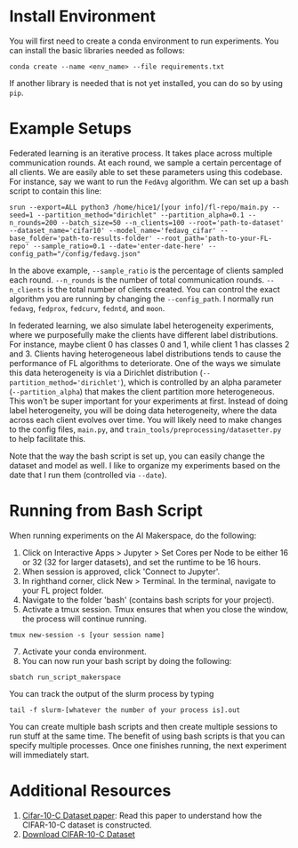# Install Environment
You will first need to create a conda environment to run experiments. You can install the basic libraries needed as follows:

```
conda create --name <env_name> --file requirements.txt
```

If another library is needed that is not yet installed, you can do so by using ```pip```.

# Example Setups
Federated learning is an iterative process. It takes place across multiple communication rounds. At each round, we sample a certain percentage of all clients.
We are easily able to set these parameters using this codebase.
For instance, say we want to run the ```FedAvg``` algorithm. We can set up a bash script to contain this line:

```
srun --export=ALL python3 /home/hice1/[your info]/fl-repo/main.py --seed=1 --partition_method="dirichlet" --partition_alpha=0.1 --n_rounds=200 --batch_size=50 --n_clients=100 --root='path-to-dataset' --dataset_name='cifar10' --model_name='fedavg_cifar' --base_folder='path-to-results-folder' --root_path='path-to-your-FL-repo' --sample_ratio=0.1 --date='enter-date-here' --config_path="/config/fedavg.json"
```

In the above example, ```--sample_ratio``` is the percentage of clients sampled each round. ```--n_rounds``` is the number of total communication rounds.
```--n_clients``` is the total number of clients created. 
You can control the exact algorithm you are running by changing the ```--config_path```. I normally run ``fedavg``, ``fedprox``,
``fedcurv``, ``fedntd``, and ``moon``.

In federated learning, we also simulate label heterogeneity experiments, where we
purposefully make the clients have different label distributions.
For instance, maybe client 0 has classes 0 and 1, while client 1 has classes 2 and 3.
Clients having heterogeneous label distributions tends to cause the performance of FL algorithms to deteriorate.
One of the ways we simulate this data heterogeneity is via a Dirichlet distribution (```--partition_method='dirichlet'```), which is controlled
by an alpha parameter (```--partition_alpha```) that makes the client partition more
heterogeneous. This won't be super important for your experiments at first. 
Instead of doing
label heterogeneity, you will be doing data heterogeneity, where the data across each client evolves over time.
You will likely need to make changes to the config files, ``main.py``, and ``train_tools/preprocessing/datasetter.py`` 
to help facilitate this.

Note that the way the bash script is set up, you can easily change the dataset and model as well. I like to organize my experiments based on the date that I run them (controlled via ```--date```).

# Running from Bash Script
When running experiments on the AI Makerspace, do the following:
1. Click on Interactive Apps > Jupyter > Set Cores per Node to be either 16 or 32 (32 for larger datasets), and set the runtime to be 16 hours.
2. When session is approved, click 'Connect to Jupyter'.
3. In righthand corner, click New > Terminal. In the terminal, navigate to your FL project folder.
5. Navigate to the folder 'bash' (contains bash scripts for your project).
6. Activate a tmux session. Tmux ensures that when you close the window, the process will continue running.
```
tmux new-session -s [your session name]
```
7. Activate your conda environment.
8. You can now run your bash script by doing the following:
```
sbatch run_script_makerspace
```
You can track the output of the slurm process by typing
```
tail -f slurm-[whatever the number of your process is].out
```
You can create multiple bash scripts and then create multiple sessions to run stuff at the same time. The benefit of using bash scripts is that you can specify multiple processes. Once one finishes running, the next experiment will immediately start.

# Additional Resources

1. [Cifar-10-C Dataset paper](https://arxiv.org/abs/1903.12261): Read this paper to understand how the CIFAR-10-C dataset is constructed.
2. [Download CIFAR-10-C Dataset](https://zenodo.org/records/2535967)